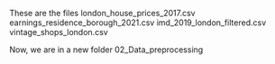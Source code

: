 These are the files
london_house_prices_2017.csv
earnings_residence_borough_2021.csv
imd_2019_london_filtered.csv
vintage_shops_london.csv

Now, we are in a new folder 
02_Data_preprocessing